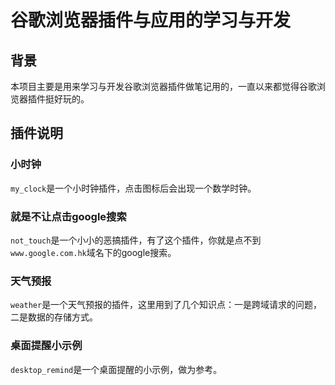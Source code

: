 # 谷歌浏览器插件与应用的学习与开发

## 背景

本项目主要是用来学习与开发谷歌浏览器插件做笔记用的，一直以来都觉得谷歌浏览器插件挺好玩的。

## 插件说明

### 小时钟

`my_clock`是一个小时钟插件，点击图标后会出现一个数学时钟。

### 就是不让点击google搜索

`not_touch`是一个小小的恶搞插件，有了这个插件，你就是点不到`www.google.com.hk`域名下的google搜索。

### 天气预报

`weather`是一个天气预报的插件，这里用到了几个知识点：一是跨域请求的问题，二是数据的存储方式。

### 桌面提醒小示例

`desktop_remind`是一个桌面提醒的小示例，做为参考。